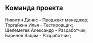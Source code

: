## Команда проекта  
Никитин Денис - Проджект менеджер;  
Торгайкин Илья - Тестировщик;  
Шелеметев Александр - Разработчик;  
Баринов Вадим - Разработчик;  
